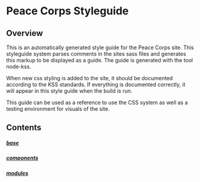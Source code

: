 # Peace Corps Styleguide

## Overview

This is an automatically generated style guide for the Peace Corps site. This
styleguide system parses comments in the sites sass files and generates this
markup to be displayed as a guide. The guide is generated with the tool
node-kss.

When new css styling is added to the site, it should be documented according
to the KSS standards. If everything is documented correctly, it will appear in
this style guide when the build is run.

This guide can be used as a reference to use the CSS system as well as a testing
environment for visuals of the site.

## Contents
##### [base](section-base.html)
##### [components](section-components.html)
##### [modules](section-modules.html)
